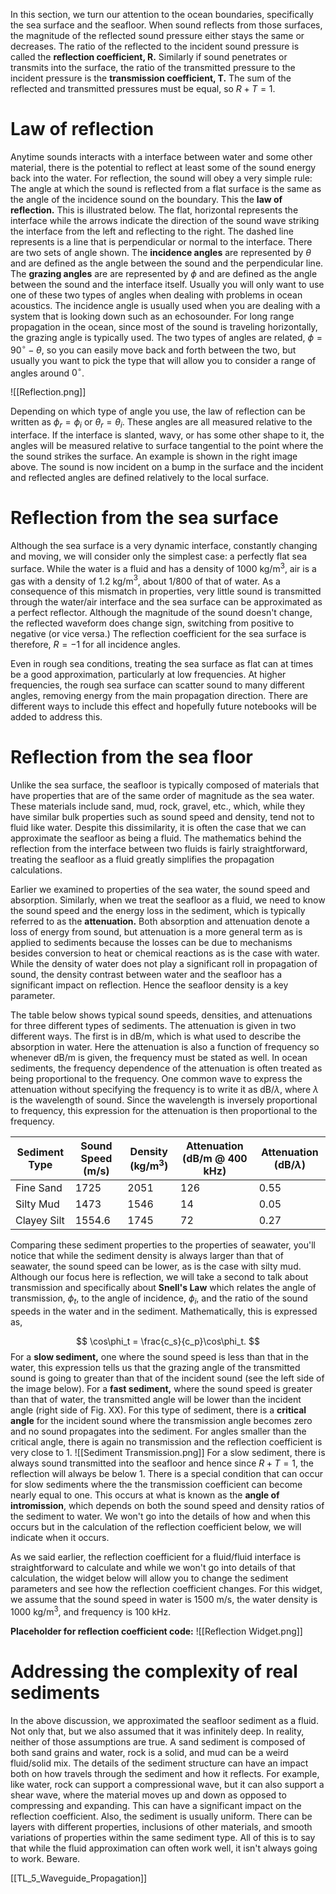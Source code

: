 
In this section, we turn our attention to the ocean boundaries, specifically the sea surface and the seafloor. When sound reflects from those surfaces, the magnitude of the reflected sound pressure either stays the same or decreases. The ratio of the reflected to the incident sound pressure is called the **reflection coefficient, R.** Similarly if sound penetrates or transmits into the surface, the ratio of the transmitted pressure to the incident pressure is the **transmission coefficient, T.** The sum of the reflected and transmitted pressures must be equal, so $R + T = 1$.
# Law of reflection

Anytime sounds interacts with a interface between water and some other material, there is the potential to reflect at least some of the sound energy back into the water. For reflection, the sound will obey a very simple rule: The angle at which the sound is reflected from a flat surface is the same as the angle of the incidence sound on the boundary. This the **law of reflection.** This is illustrated below. The flat, horizontal represents the interface while the arrows indicate the direction of the sound wave striking the interface from the left and reflecting to the right. The dashed line represents is a line that is perpendicular or normal to the interface. There are two sets of angle shown. The **incidence angles** are represented by $\theta$ and are defined as the angle between the sound and the perpendicular line. The **grazing angles** are are represented by $\phi$ and are defined as the angle between the sound and the interface itself. Usually you will only want to use one of these two types of angles when dealing with problems in ocean acoustics. The incidence angle is usually used when you are dealing with a system that is looking down such as an echosounder. For long range propagation in the ocean, since most of the sound is traveling horizontally, the grazing angle is typically used. The two types of angles are related, $\phi = 90^\circ - \theta$, so you can easily move back and forth between the two, but usually you want to pick the type that will allow you to consider a range of angles around $0^\circ$. 

![[Reflection.png]]

Depending on which type of angle you use, the law of reflection can be written as $\phi_r = \phi_i$ or $\theta_r = \theta_i$. These angles are all measured relative to the interface. If the interface is slanted, wavy, or has some other shape to it, the angles will be measured relative to surface tangential to the point where the the sound strikes the surface. An example is shown in the right image above. The sound is now incident on a bump in the surface and the incident and reflected angles are defined relatively to the local surface.
# Reflection from the sea surface

Although the sea surface is a very dynamic interface, constantly changing and moving, we will consider only the simplest case: a perfectly flat sea surface. While the water is a fluid and has a density of 1000 kg/m$^3$, air is a gas with a density of 1.2 kg/m$^3$, about 1/800 of that of water. As a consequence of this mismatch in properties, very little sound is transmitted through the water/air interface and the sea surface can be approximated as a perfect reflector. Although the magnitude of the sound doesn't change, the reflected waveform does change sign, switching from positive to negative (or vice versa.) The reflection coefficient for the sea surface is therefore, $R = -1$ for all incidence angles. 

Even in rough sea conditions, treating the sea surface as flat can at times be a good approximation, particularly at low frequencies. At higher frequencies, the rough sea surface can scatter sound to many different angles, removing energy from the main propagation direction. There are different ways to include this effect and hopefully future notebooks will be added to address this.
# Reflection from the sea floor

Unlike the sea surface, the seafloor is typically composed of materials that have properties that are of the same order of magnitude as the sea water. These materials include sand, mud, rock, gravel, etc., which, while they have similar bulk properties such as sound speed and density, tend not to fluid like water. Despite this dissimilarity, it is often the case that we can approximate the seafloor as being a fluid. The mathematics behind the reflection from the interface between two fluids is fairly straightforward, treating the seafloor as a fluid greatly simplifies the propagation calculations. 

Earlier we examined to properties of the sea water, the sound speed and absorption. Similarly, when we treat the seafloor as a fluid, we need to know the sound speed and the energy loss in the sediment, which is typically referred to as the **attenuation.** Both absorption and attenuation denote a loss of energy from sound, but attenuation is a more general term as is applied to sediments because the losses can be due to mechanisms besides conversion to heat or chemical reactions as is the case with water. While the density of water does not play a significant roll in propagation of sound, the density contrast between water and the seafloor has a significant impact on reflection. Hence the seafloor density is a key parameter.

The table below shows typical sound speeds, densities, and attenuations for three different types of sediments. The attenuation is given in two different ways. The first is in dB/m, which is what used to describe the absorption in water. Here the attenuation is also a function of frequency so whenever dB/m is given, the frequency must be stated as well. In ocean sediments, the frequency dependence of the attenuation is often treated as being proportional to the frequency. One common wave to express the attenuation without specifying the frequency is to write it as dB/$\lambda$, where $\lambda$ is the wavelength of sound. Since the wavelength is inversely proportional to frequency, this expression for the attenuation is then proportional to the frequency.

| Sediment Type | Sound Speed (m/s) | Density (kg/m$^3$) | Attenuation (dB/m @ 400 kHz) | Attenuation (dB/$\lambda$) |
| ------------- | ----------------- | ------------------ | ---------------------------- | -------------------------- |
| Fine Sand     | 1725              | 2051               | 126                          | 0.55                       
| Silty Mud     | 1473              | 1546               | 14                           | 0.05                       
| Clayey Silt   | 1554.6            | 1745               | 72                           | 0.27                       
Comparing these sediment properties to the properties of seawater, you'll notice that while the sediment density is always larger than that of seawater, the sound speed can be lower, as is the case with silty mud. Although our focus here is reflection, we will take a second to talk about transmission and specifically about **Snell's Law** which relates the angle of transmission, $\phi_t$, to the angle of incidence, $\phi_i$, and the ratio of the sound speeds in the water and in the sediment. Mathematically, this is expressed as,

$$ \cos\phi_t = \frac{c_s}{c_p}\cos\phi_t. $$
For a **slow sediment,** one where the sound speed is less than that in the water, this expression tells us that the grazing angle of the transmitted sound is going to greater than that of the incident sound (see the left side of the image below). For a **fast sediment,** where the sound speed is greater than that of water, the transmitted angle will be lower than the incident angle (right side of Fig. XX). For this type of sediment, there is a **critical angle** for the incident sound where the transmission angle becomes zero and no sound propagates into the sediment. For angles smaller than the critical angle, there is again no transmission and the reflection coefficient is very close to 1. 
![[Sediment Transmission.png]]
For a slow sediment, there is always sound transmitted into the seafloor and hence since $R + T = 1$, the reflection will always be below 1. There is a special condition that can occur for slow sediments where the the transmission coefficient can become nearly equal to one. This occurs at what is known as the **angle of intromission**, which depends on both the sound speed and density ratios of the sediment to water. We won't go into the details of how and when this occurs but in the calculation of the reflection coefficient below, we will indicate when it occurs.

As we said earlier, the reflection coefficient for a fluid/fluid interface is straightforward to calculate and while we won't go into details of that calculation, the widget below will allow you to change the sediment parameters and see how the reflection coefficient changes. For this widget, we assume that the sound speed in water is 1500 m/s, the water density is 1000 kg/m$^3$, and frequency is 100 kHz. 

**Placeholder for reflection coefficient code:**
![[Reflection Widget.png]]
<!--
Widget or python code corresponding to the Matlab script, 'TL_WIDGET_Reflection_Coeff.m'

-->

# Addressing the complexity of real sediments

In the above discussion, we approximated the seafloor sediment as a fluid. Not only that, but we also assumed that it was infinitely deep. In reality, neither of those assumptions are true. A sand sediment is composed of both sand grains and water, rock is a solid, and mud can be a weird fluid/solid mix. The details of the sediment structure can have an impact both on how travels through the sediment and how it reflects. For example, like water, rock can support a compressional wave, but it can also support a shear wave, where the material moves up and down as opposed to compressing and expanding. This can have a significant impact on the reflection coefficient.  Also, the sediment is usually uniform. There can be layers with different properties, inclusions of other materials, and smooth variations of properties within the same sediment type. All of this is to say that while the fluid approximation can often work well, it isn't always going to work. Beware.  

[[TL_5_Waveguide_Propagation]]